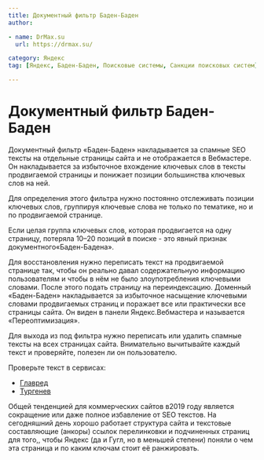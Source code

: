 ```yaml
---
title: Документный фильтр Баден-Баден
author:

- name: DrMax.su
  url: https://drmax.su/

category: Яндекс
tag: [Яндекс, Баден-Баден, Поисковые системы, Санкции поисковых систем]

---
```


# Документный фильтр Баден-Баден

Документный фильтр «Баден-Баден» накладывается за спамные SEO тексты на отдельные страницы сайта и не отображается в
Вебмастере. Он накладывается за избыточное вхождение ключевых слов в тексты продвигаемой страницы и понижает позиции
большинства ключевых слов на ней.

Для определения этого фильтра нужно постоянно отслеживать позиции ключевых слов, группируя ключевые слова не только по тематике, но и по продвигаемой странице.

Если целая группа ключевых слов, которая продвигается на одну страницу, потеряла 10–20 позиций в поиске - это явный признак документного«Баден-Бадена».

Для восстановления нужно переписать текст на продвигаемой странице так, чтобы он реально давал содержательную информацию пользователям и чтобы в нём не было злоупотребления ключевыми словами. После этого подать страницу на переиндексацию. Доменный «Баден-Баден» накладывается за избыточное насыщение ключевыми словами продвигаемых страниц и поражает все или практически все страницы сайта. Он виден в панели Яндекс.Вебмастера и называется «Переоптимизация».

Для выхода из под фильтра нужно переписать или удалить спамные тексты на всех страницах сайта. Внимательно вычитывайте каждый текст и проверяйте, полезен ли он пользователю.

Проверьте текст в сервисах:

* [Главред](https://glvrd.ru/)
* [Тургенев](https://turgenev.ashmanov.com/)

Общей тенденцией для коммерческих сайтов в2019 году является сокращение или даже полное избавление от SEO текстов. На сегодняшний день хорошо работает структура сайта и текстовые составляющие (анкоры) ссылок перелинковки и подчиненных страниц для того,, чтобы Яндекс (да и Гугл, но в меньшей степени) поняли о чем эта страница и по каким ключам стоит её ранжировать.
